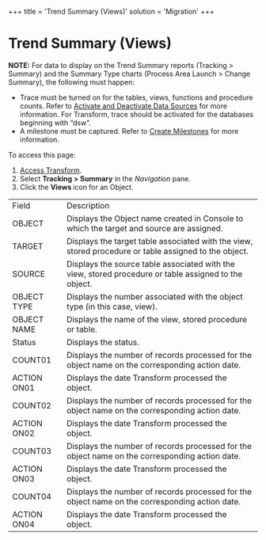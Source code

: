 +++
title = 'Trend Summary (Views)'
solution = 'Migration'
+++

# Trend Summary (Views)

<span style="font-weight: bold;">NOTE:</span> For data to display on the
Trend Summary reports (Tracking \> Summary) and the Summary Type charts
(Process Area Launch \> Change Summary), the following must happen:

  - Trace must be turned on for the tables, views, functions and
    procedure counts. Refer to [Activate and Deactivate Data
    Sources](../../../Platform/Common/Use_Cases/Activate_and_Deactivate_Data_Source.htm)
    for more information. For Transform, trace should be activated for
    the databases beginning with “dsw”.
  - A milestone must be captured. Refer to [Create
    Milestones](../Use_Cases/Create_Milestones.htm) for more
    information.

To access this page:

1.  [Access Transform](../Config/Access_Transform.htm).
2.  Select <span style="font-weight: bold;">Tracking \> Summary</span>
    in the <span style="font-style: italic;">Navigation</span> pane.
3.  Click the <span style="font-weight: bold;">Views </span>icon for an
    Object.

|             |                                                                                                       |
| ----------- | ----------------------------------------------------------------------------------------------------- |
| Field       | Description                                                                                           |
| OBJECT      | Displays the Object name created in Console to which the target and source are assigned.              |
| TARGET      | Displays the target table associated with the view, stored procedure or table assigned to the object. |
| SOURCE      | Displays the source table associated with the view, stored procedure or table assigned to the object. |
| OBJECT TYPE | Displays the number associated with the object type (in this case, view).                             |
| OBJECT NAME | Displays the name of the view, stored procedure or table.                                             |
| Status      | Displays the <span id="Status" class="popUpLink">status</span>.                                       |
| COUNT01     | Displays the number of records processed for the object name on the corresponding action date.        |
| ACTION ON01 | Displays the date Transform processed the object.                                                     |
| COUNT02     | Displays the number of records processed for the object name on the corresponding action date.        |
| ACTION ON02 | Displays the date Transform processed the object.                                                     |
| COUNT03     | Displays the number of records processed for the object name on the corresponding action date.        |
| ACTION ON03 | Displays the date Transform processed the object.                                                     |
| COUNT04     | Displays the number of records processed for the object name on the corresponding action date.        |
| ACTION ON04 | Displays the date Transform processed the object.                                                     |
